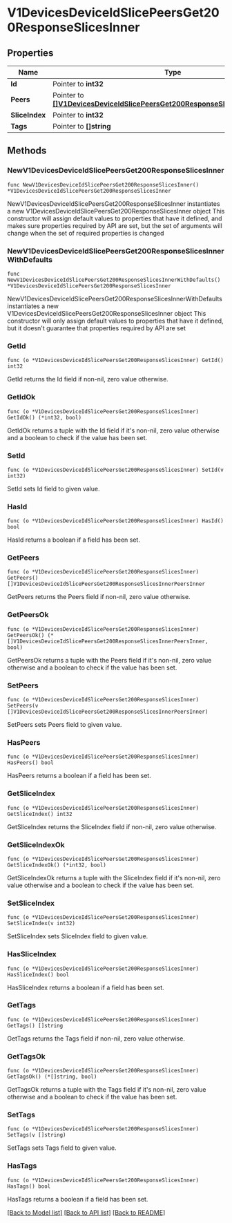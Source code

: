 # V1DevicesDeviceIdSlicePeersGet200ResponseSlicesInner

## Properties

Name | Type | Description | Notes
------------ | ------------- | ------------- | -------------
**Id** | Pointer to **int32** |  | [optional] 
**Peers** | Pointer to [**[]V1DevicesDeviceIdSlicePeersGet200ResponseSlicesInnerPeersInner**](V1DevicesDeviceIdSlicePeersGet200ResponseSlicesInnerPeersInner.md) |  | [optional] 
**SliceIndex** | Pointer to **int32** |  | [optional] 
**Tags** | Pointer to **[]string** |  | [optional] 

## Methods

### NewV1DevicesDeviceIdSlicePeersGet200ResponseSlicesInner

`func NewV1DevicesDeviceIdSlicePeersGet200ResponseSlicesInner() *V1DevicesDeviceIdSlicePeersGet200ResponseSlicesInner`

NewV1DevicesDeviceIdSlicePeersGet200ResponseSlicesInner instantiates a new V1DevicesDeviceIdSlicePeersGet200ResponseSlicesInner object
This constructor will assign default values to properties that have it defined,
and makes sure properties required by API are set, but the set of arguments
will change when the set of required properties is changed

### NewV1DevicesDeviceIdSlicePeersGet200ResponseSlicesInnerWithDefaults

`func NewV1DevicesDeviceIdSlicePeersGet200ResponseSlicesInnerWithDefaults() *V1DevicesDeviceIdSlicePeersGet200ResponseSlicesInner`

NewV1DevicesDeviceIdSlicePeersGet200ResponseSlicesInnerWithDefaults instantiates a new V1DevicesDeviceIdSlicePeersGet200ResponseSlicesInner object
This constructor will only assign default values to properties that have it defined,
but it doesn't guarantee that properties required by API are set

### GetId

`func (o *V1DevicesDeviceIdSlicePeersGet200ResponseSlicesInner) GetId() int32`

GetId returns the Id field if non-nil, zero value otherwise.

### GetIdOk

`func (o *V1DevicesDeviceIdSlicePeersGet200ResponseSlicesInner) GetIdOk() (*int32, bool)`

GetIdOk returns a tuple with the Id field if it's non-nil, zero value otherwise
and a boolean to check if the value has been set.

### SetId

`func (o *V1DevicesDeviceIdSlicePeersGet200ResponseSlicesInner) SetId(v int32)`

SetId sets Id field to given value.

### HasId

`func (o *V1DevicesDeviceIdSlicePeersGet200ResponseSlicesInner) HasId() bool`

HasId returns a boolean if a field has been set.

### GetPeers

`func (o *V1DevicesDeviceIdSlicePeersGet200ResponseSlicesInner) GetPeers() []V1DevicesDeviceIdSlicePeersGet200ResponseSlicesInnerPeersInner`

GetPeers returns the Peers field if non-nil, zero value otherwise.

### GetPeersOk

`func (o *V1DevicesDeviceIdSlicePeersGet200ResponseSlicesInner) GetPeersOk() (*[]V1DevicesDeviceIdSlicePeersGet200ResponseSlicesInnerPeersInner, bool)`

GetPeersOk returns a tuple with the Peers field if it's non-nil, zero value otherwise
and a boolean to check if the value has been set.

### SetPeers

`func (o *V1DevicesDeviceIdSlicePeersGet200ResponseSlicesInner) SetPeers(v []V1DevicesDeviceIdSlicePeersGet200ResponseSlicesInnerPeersInner)`

SetPeers sets Peers field to given value.

### HasPeers

`func (o *V1DevicesDeviceIdSlicePeersGet200ResponseSlicesInner) HasPeers() bool`

HasPeers returns a boolean if a field has been set.

### GetSliceIndex

`func (o *V1DevicesDeviceIdSlicePeersGet200ResponseSlicesInner) GetSliceIndex() int32`

GetSliceIndex returns the SliceIndex field if non-nil, zero value otherwise.

### GetSliceIndexOk

`func (o *V1DevicesDeviceIdSlicePeersGet200ResponseSlicesInner) GetSliceIndexOk() (*int32, bool)`

GetSliceIndexOk returns a tuple with the SliceIndex field if it's non-nil, zero value otherwise
and a boolean to check if the value has been set.

### SetSliceIndex

`func (o *V1DevicesDeviceIdSlicePeersGet200ResponseSlicesInner) SetSliceIndex(v int32)`

SetSliceIndex sets SliceIndex field to given value.

### HasSliceIndex

`func (o *V1DevicesDeviceIdSlicePeersGet200ResponseSlicesInner) HasSliceIndex() bool`

HasSliceIndex returns a boolean if a field has been set.

### GetTags

`func (o *V1DevicesDeviceIdSlicePeersGet200ResponseSlicesInner) GetTags() []string`

GetTags returns the Tags field if non-nil, zero value otherwise.

### GetTagsOk

`func (o *V1DevicesDeviceIdSlicePeersGet200ResponseSlicesInner) GetTagsOk() (*[]string, bool)`

GetTagsOk returns a tuple with the Tags field if it's non-nil, zero value otherwise
and a boolean to check if the value has been set.

### SetTags

`func (o *V1DevicesDeviceIdSlicePeersGet200ResponseSlicesInner) SetTags(v []string)`

SetTags sets Tags field to given value.

### HasTags

`func (o *V1DevicesDeviceIdSlicePeersGet200ResponseSlicesInner) HasTags() bool`

HasTags returns a boolean if a field has been set.


[[Back to Model list]](../README.md#documentation-for-models) [[Back to API list]](../README.md#documentation-for-api-endpoints) [[Back to README]](../README.md)


